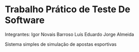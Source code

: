 # Trabalho Prático de Teste De Software

Integrantes: Igor Novais Barroso
             Luís Eduardo Jorge Almeida

Sistema simples de simulação de apostas esportivas
